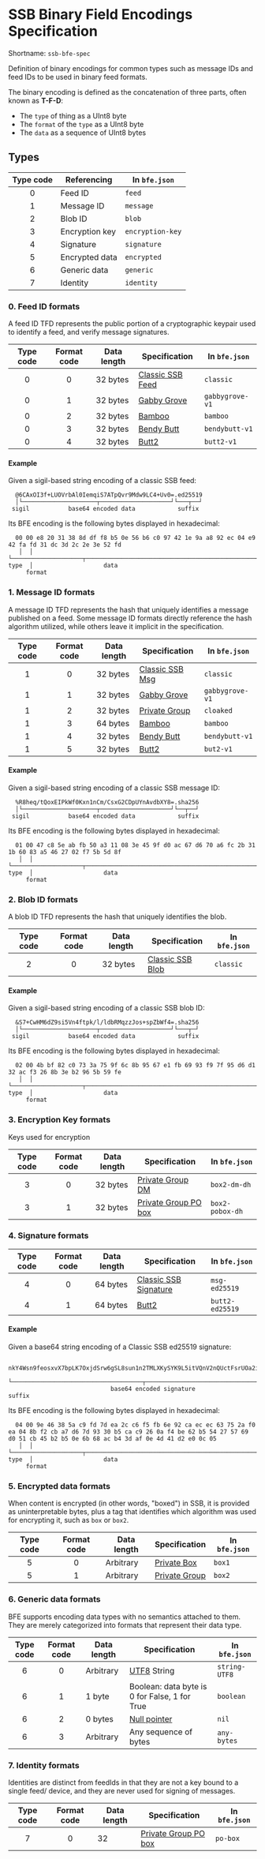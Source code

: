 <!--
SPDX-FileCopyrightText: 2021 Anders Rune Jensen

SPDX-License-Identifier: CC0-1.0
-->

# SSB Binary Field Encodings Specification

Shortname: `ssb-bfe-spec`

Definition of binary encodings for common types such as message IDs and feed IDs
to be used in binary feed formats.

The binary encoding is defined as the concatenation of three parts, often known
as **T-F-D**:

- The `type` of thing as a UInt8 byte
- The `format` of the `type` as a UInt8 byte
- The `data` as a sequence of UInt8 bytes

## Types

 | Type code   | Referencing        | In `bfe.json`    |
 |:-----------:| ------------------ | ---------------- |
 | 0           | Feed ID            | `feed`           |
 | 1           | Message ID         | `message`        |
 | 2           | Blob ID            | `blob`           |
 | 3           | Encryption key     | `encryption-key` |
 | 4           | Signature          | `signature`      |
 | 5           | Encrypted data     | `encrypted`      |
 | 6           | Generic data       | `generic`        |
 | 7           | Identity           | `identity`       |

### 0. Feed ID formats

A feed ID TFD represents the public portion of a cryptographic keypair used to
identify a feed, and verify message signatures.

| Type code | Format code | Data length | Specification      | In `bfe.json`   |
|:---------:|:-----------:|-------------|--------------------|-----------------|
| 0         | 0           | 32 bytes    | [Classic SSB Feed] | `classic`       |
| 0         | 1           | 32 bytes    | [Gabby Grove]      | `gabbygrove-v1` |
| 0         | 2           | 32 bytes    | [Bamboo]           | `bamboo`        |
| 0         | 3           | 32 bytes    | [Bendy Butt]       | `bendybutt-v1`  |
| 0         | 4           | 32 bytes    | [Butt2]            | `butt2-v1`      |

#### Example

Given a sigil-based string encoding of a classic SSB feed:

```
  @6CAxOI3f+LUOVrbAl0IemqiS7ATpQvr9Mdw9LC4+Uv0=.ed25519
  │└─────────────────────┬────────────────────┘└───┬──┘
 sigil           base64 encoded data            suffix
```

Its BFE encoding is the following bytes displayed in hexadecimal:

```
  00 00 e8 20 31 38 8d df f8 b5 0e 56 b6 c0 97 42 1e 9a a8 92 ec 04 e9 42 fa fd 31 dc 3d 2c 2e 3e 52 fd
   │  │ └────────────────────┬────────────────────────────────────────────────────────────────────────┘
type  │                    data
     format
```

### 1. Message ID formats

A message ID TFD represents the hash that uniquely identifies a message
published on a feed. Some message ID formats directly reference the hash
algorithm utilized, while others leave it implicit in the specification.

| Type code | Format code | Data length | Specification     | In `bfe.json`   |
|:---------:|:-----------:|-------------|-------------------|-----------------|
| 1         | 0           | 32 bytes    | [Classic SSB Msg] | `classic`       |
| 1         | 1           | 32 bytes    | [Gabby Grove]     | `gabbygrove-v1` |
| 1         | 2           | 32 bytes    | [Private Group]   | `cloaked`       |
| 1         | 3           | 64 bytes    | [Bamboo]          | `bamboo`        |
| 1         | 4           | 32 bytes    | [Bendy Butt]      | `bendybutt-v1`  |
| 1         | 5           | 32 bytes    | [Butt2]           | `but2-v1`       |

#### Example

Given a sigil-based string encoding of a classic SSB message ID:

```
  %R8heq/tQoxEIPkWf0Kxn1nCm/CsxG2CDpUYnAvdbXY8=.sha256
  │└─────────────────────┬────────────────────┘└──┬──┘
 sigil           base64 encoded data            suffix
```

Its BFE encoding is the following bytes displayed in hexadecimal:

```
  01 00 47 c8 5e ab fb 50 a3 11 08 3e 45 9f d0 ac 67 d6 70 a6 fc 2b 31 1b 60 83 a5 46 27 02 f7 5b 5d 8f
   │  │ └────────────────────┬────────────────────────────────────────────────────────────────────────┘
type  │                    data
     format
```

### 2. Blob ID formats

A blob ID TFD represents the hash that uniquely identifies the blob.

| Type code | Format code | Data length | Specification      | In `bfe.json` |
|:---------:|:-----------:|-------------|--------------------|---------------|
| 2         | 0           | 32 bytes    | [Classic SSB Blob] | `classic`     |

#### Example

Given a sigil-based string encoding of a classic SSB blob ID:

```
  &S7+CwHM6dZ9si5Vn4ftpk/l/ldbRMqzzJos+spZbWf4=.sha256
  │└─────────────────────┬────────────────────┘└───┬─┘
 sigil           base64 encoded data            suffix
```

Its BFE encoding is the following bytes displayed in hexadecimal:

```
  02 00 4b bf 82 c0 73 3a 75 9f 6c 8b 95 67 e1 fb 69 93 f9 7f 95 d6 d1 32 ac f3 26 8b 3e b2 96 5b 59 fe
   │  │ └────────────────────┬────────────────────────────────────────────────────────────────────────┘
type  │                    data
     format
```

### 3. Encryption Key formats

Keys used for encryption

| Type code | Format code | Data length | Specification          | In `bfe.json`   |
|:---------:|:-----------:|-------------|------------------------|-----------------|
| 3         | 0           | 32 bytes    | [Private Group DM]     | `box2-dm-dh`    |
| 3         | 1           | 32 bytes    | [Private Group PO box] | `box2-pobox-dh` |


### 4. Signature formats

| Type code | Format code | Data length | Specification           | In `bfe.json`   |
|:---------:|:-----------:|-------------|-------------------------|-----------------|
| 4         | 0           | 64 bytes    | [Classic SSB Signature] | `msg-ed25519`   |
| 4         | 1           | 64 bytes    | [Butt2]                 | `butt2-ed25519` |


#### Example

Given a base64 string encoding of a Classic SSB ed25519 signature:

```
  nkY4Wsn9feosxvX7bpLK7OxjdSrw6gSL8sun1n2TMLXKySYK9L5itVQnV2nQUctFsrUOa2istD2vDk1B0uAMBQ==.sig.ed25519
  └─────────────────────────────────────┬────────────────────────────────────────────────┘└────┬─────┘
                             base64 encoded signature                                        suffix
```

Its BFE encoding is the following bytes displayed in hexadecimal:

```
  04 00 9e 46 38 5a c9 fd 7d ea 2c c6 f5 fb 6e 92 ca ec ec 63 75 2a f0 ea 04 8b f2 cb a7 d6 7d 93 30 b5 ca c9 26 0a f4 be 62 b5 54 27 57 69 d0 51 cb 45 b2 b5 0e 6b 68 ac b4 3d af 0e 4d 41 d2 e0 0c 05
   │  │ └────────────────────┬────────────────────────────────────────────────────────────────────────────────────────────────────────────────────────────────────────────────────────────────────────┘
type  │                    data
     format
```

### 5. Encrypted data formats

When content is encrypted (in other words, "boxed") in SSB, it is provided as
uninterpretable bytes, plus a tag that identifies which algorithm was used for
encrypting it, such as `box` or `box2`.

| Type code | Format code | Data length | Specification   | In `bfe.json` |
|:---------:|:-----------:|-------------|-----------------|---------------|
| 5         | 0           | Arbitrary   | [Private Box]   | `box1`        |
| 5         | 1           | Arbitrary   | [Private Group] | `box2`        |

### 6. Generic data formats

BFE supports encoding data types with no semantics attached to them. They are
merely categorized into formats that represent their data type.

| Type code | Format code | Data length | Specification         | In `bfe.json` |
|:---------:|:-----------:|-------------|-----------------------|---------------|
| 6         | 0           | Arbitrary   | [UTF8] String         | `string-UTF8` |
| 6         | 1           | 1 byte      | Boolean: data byte is 0 for False, 1 for True | `boolean` |
| 6         | 2           | 0 bytes     | [Null pointer]        | `nil`         |
| 6         | 3           | Arbitrary   | Any sequence of bytes | `any-bytes`   |


### 7. Identity formats

Identities are distinct from feedIds in that they are not a key bound to a single feed/ device,
and they are never used for signing of messages.

| Type code | Format code | Data length | Specification         | In `bfe.json` |
|:---------:|:-----------:|-------------|-----------------------|---------------|
| 7         | 0           | 32          | [Private Group PO box] | `po-box`     |


[TFK]: https://github.com/ssbc/envelope-spec/blob/master/encoding/tfk.md
[Classic SSB Feed]: https://ssbc.github.io/scuttlebutt-protocol-guide/#keys-and-identities
[Classic SSB Msg]: https://ssbc.github.io/scuttlebutt-protocol-guide/#message-format
[Classic SSB Blob]: https://ssbc.github.io/scuttlebutt-protocol-guide/#blobs
[Classic SSB Signature]: https://ssbc.github.io/scuttlebutt-protocol-guide/#signature
[Gabby Grove]: https://github.com/ssbc/ssb-spec-drafts/tree/master/drafts/draft-ssb-core-gabbygrove/00
[Bamboo]: https://github.com/AljoschaMeyer/bamboo
[Private Group]: https://github.com/ssbc/private-group-spec/tree/master/encryption
[Private Group DM]: https://github.com/ssbc/private-group-spec/tree/master/direct-messages
[Private Group PO box]: https://github.com/ssbc/private-group-spec/tree/master/po-box
[Bendy Butt]: https://github.com/ssb-ngi-pointer/bendy-butt-spec
[Butt2]: https://github.com/arj03/ssb-butt2-spec
[Private Box]: https://ssbc.github.io/scuttlebutt-protocol-guide/#private-messages
[Envelope Spec]: https://github.com/ssbc/envelope-spec
[Null pointer]: https://en.wikipedia.org/wiki/Null_pointer
[UTF8]: https://datatracker.ietf.org/doc/html/rfc3629
[Fusion Identity]: https://github.com/ssb-ngi-pointer/fusion-identity-spec/
[Bencode]: https://en.wikipedia.org/wiki/Bencode
